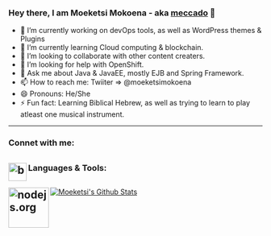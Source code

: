 ### Hey there, I am Moeketsi Mokoena - aka [meccado](https://breaduponwaters.co.za/) 👋

- 🔭 I’m currently working on devOps tools, as well as WordPress themes & Plugins
- 🌱 I’m currently learning Cloud computing & blockchain.
- 👯 I’m looking to collaborate with other content creaters.
- 🤔 I’m looking for help with OpenShift.
- 💬 Ask me about Java & JavaEE, mostly EJB and Spring Framework.
- 📫 How to reach me: Twiiter => @moeketsimokoena
- 😄 Pronouns: He/She
- ⚡ Fun fact: Learning Biblical Hebrew, as well as trying to learn to play atleast one musical instrument. 
---
### Connet with me: 
[<img align="left" alt="breaduponwaters.co.za" width="36px" src="https://breaduponwaters.co.za/wp-content/uploads/2019/07/cropped-logo-2018_06_20-14_52_47-UTC-1-100x79.png" />](https://breaduponwaters.co.za)
---
### Languages & Tools:
[<img align="left" alt="nodejs.org" width="80px" src="https://nodejs.org/static/images/logo.svg" />](https://nodejs.org)
---
[![Moeketsi's Github Stats](https://github-readme-stats.vercel.app/api?username=mecado&&show_icon=true&title_color=CBAB58&icon_color=bb2acf&text_color=CBAB58&bg_color=3A3A3A)](https://github.com/meccado)

